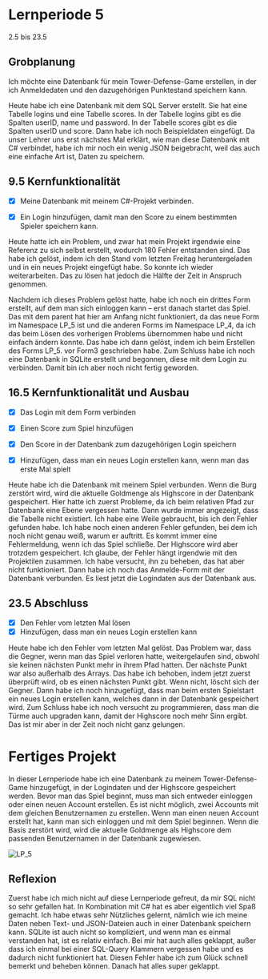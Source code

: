 # Lernperiode 5
2.5 bis 23.5

## Grobplanung
Ich möchte eine Datenbank für mein Tower-Defense-Game erstellen, in der ich Anmeldedaten und den dazugehörigen Punktestand speichern kann.

Heute habe ich eine Datenbank mit dem SQL Server erstellt. Sie hat eine Tabelle logins und eine Tabelle scores. In der Tabelle logins gibt es die Spalten userID, name und password. In der Tabelle scores gibt es die Spalten userID und score. Dann habe ich noch Beispieldaten eingefügt. Da unser Lehrer uns erst nächstes Mal erklärt, wie man diese Datenbank mit C# verbindet, habe ich mir noch ein wenig JSON beigebracht, weil das auch eine einfache Art ist, Daten zu speichern.

## 9.5 Kernfunktionalität
- [x] Meine Datenbank mit meinem C#-Projekt verbinden.
- [x]  Ein Login hinzufügen, damit man den Score zu einem bestimmten Spieler speichern kann.


Heute hatte ich ein Problem, und zwar hat mein Projekt irgendwie eine Referenz zu sich selbst erstellt, wodurch 180 Fehler entstanden sind. Das habe ich gelöst, indem ich den Stand vom letzten Freitag heruntergeladen und in ein neues Projekt eingefügt habe. So konnte ich wieder weiterarbeiten. Das zu lösen hat jedoch die Hälfte der Zeit in Anspruch genommen.

Nachdem ich dieses Problem gelöst hatte, habe ich noch ein drittes Form erstellt, auf dem man sich einloggen kann – erst danach startet das Spiel. Das mit dem parent hat hier am Anfang nicht funktioniert, da das neue Form im Namespace LP_5 ist und die anderen Forms im Namespace LP_4, da ich das beim Lösen des vorherigen Problems übernommen habe und nicht einfach ändern konnte. Das habe ich dann gelöst, indem ich beim Erstellen des Forms LP_5. vor Form3 geschrieben habe. Zum Schluss habe ich noch eine Datenbank in SQLite erstellt und begonnen, diese mit dem Login zu verbinden. Damit bin ich aber noch nicht fertig geworden.

## 16.5 Kernfunktionalität und Ausbau
- [x] Das Login mit dem Form verbinden
- [x] Einen Score zum Spiel hinzufügen
- [x] Den Score in der Datenbank zum dazugehörigen Login speichern
- [x] Hinzufügen, dass man ein neues Login erstellen kann, wenn man das erste Mal spielt


Heute habe ich die Datenbank mit meinem Spiel verbunden. Wenn die Burg zerstört wird, wird die aktuelle Goldmenge als Highscore in der Datenbank gespeichert.
Hier hatte ich zuerst Probleme, da ich beim relativen Pfad zur Datenbank eine Ebene vergessen hatte. Dann wurde immer angezeigt, dass die Tabelle nicht existiert. Ich habe eine Weile gebraucht, bis ich den Fehler gefunden habe.
Ich habe noch einen anderen Fehler gefunden, bei dem ich noch nicht genau weiß, warum er auftritt. Es kommt immer eine Fehlermeldung, wenn ich das Spiel schließe. Der Highscore wird aber trotzdem gespeichert. Ich glaube, der Fehler hängt irgendwie mit den Projektilen zusammen. Ich habe versucht, ihn zu beheben, das hat aber nicht funktioniert.
Dann habe ich noch das Anmelde-Form mit der Datenbank verbunden. Es liest jetzt die Logindaten aus der Datenbank aus.

## 23.5 Abschluss
- [x] Den Fehler vom letzten Mal lösen
- [x]  Hinzufügen, dass man ein neues Login erstellen kann

Heute habe ich den Fehler vom letzten Mal gelöst. Das Problem war, dass die Gegner, wenn man das Spiel verloren hatte, weitergelaufen sind, obwohl sie keinen nächsten Punkt mehr in ihrem Pfad hatten. Der nächste Punkt war also außerhalb des Arrays. Das habe ich behoben, indem jetzt zuerst überprüft wird, ob es einen nächsten Punkt gibt. Wenn nicht, löscht sich der Gegner.
Dann habe ich noch hinzugefügt, dass man beim ersten Spielstart ein neues Login erstellen kann, welches dann in der Datenbank gespeichert wird.
Zum Schluss habe ich noch versucht zu programmieren, dass man die Türme auch upgraden kann, damit der Highscore noch mehr Sinn ergibt. Das ist mir aber in der Zeit noch nicht ganz gelungen.

# Fertiges Projekt
In dieser Lernperiode habe ich eine Datenbank zu meinem Tower-Defense-Game hinzugefügt, in der Logindaten und der Highscore gespeichert werden. Bevor man das Spiel beginnt, muss man sich entweder einloggen oder einen neuen Account erstellen. Es ist nicht möglich, zwei Accounts mit dem gleichen Benutzernamen zu erstellen. Wenn man einen neuen Account erstellt hat, kann man sich einloggen und mit dem Spiel beginnen. Wenn die Basis zerstört wird, wird die aktuelle Goldmenge als Highscore dem passenden Benutzernamen in der Datenbank zugewiesen.

![LP_5](https://github.com/user-attachments/assets/822008dc-26ac-4450-87bb-7b16eb0e5089)


## Reflexion
Zuerst habe ich mich nicht auf diese Lernperiode gefreut, da mir SQL nicht so sehr gefallen hat. In Kombination mit C# hat es aber eigentlich viel Spaß gemacht. Ich habe etwas sehr Nützliches gelernt, nämlich wie ich meine Daten neben Text- und JSON-Dateien auch in einer Datenbank speichern kann. SQLite ist auch nicht so kompliziert, und wenn man es einmal verstanden hat, ist es relativ einfach.
Bei mir hat auch alles geklappt, außer dass ich einmal bei einer SQL-Query Klammern vergessen habe und es dadurch nicht funktioniert hat. Diesen Fehler habe ich zum Glück schnell bemerkt und beheben können. Danach hat alles super geklappt.
